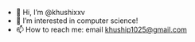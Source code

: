 - 👋 Hi, I’m @khushixxv
- 👀 I’m interested in computer science!
- 📫 How to reach me: email khuship1025@gmail.com
